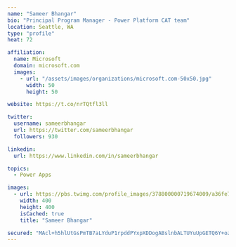```yaml
---
name: "Sameer Bhangar"
bio: "Principal Program Manager - Power Platform CAT team"
location: Seattle, WA
type: "profile"
heat: 72

affiliation:
  name: Microsoft
  domain: microsoft.com
  images:
    - url: "/assets/images/organizations/microsoft.com-50x50.jpg"
      width: 50
      height: 50

website: https://t.co/nrTQtfl3ll

twitter:
  username: sameerbhangar
  url: https://twitter.com/sameerbhangar
  followers: 930

linkedin:
  url: https://www.linkedin.com/in/sameerbhangar

topics:
  - Power Apps

images:
  - url: https://pbs.twimg.com/profile_images/378800000719674009/a36fe7ddfab1778b76e5793772e43798_400x400.jpeg
    width: 400
    height: 400
    isCached: true
    title: "Sameer Bhangar"

secured: "MAcl+h5hlUtGsPmTB7aLYduP1rpddPYxpXDDogABslnbALTUYuUpGETQ6Y+ozoSNUazHJdxMoQC/D3tvkv0ISEWJb6OTzhg0mXul4zRa++jw6Y5UUmE1YtKFriKxPRUEOp7T2tFCdkfB+6b2aoHSUFDHqqP94nSxtx/IOww6HPG9SEAL3hUH3ytROKiKOB3Qbe76UKRGWry2Xm49UBSLJc40Wdy2juX4N14yZrIAxylj/ElA/4yuzCbrr8T/99079D+lDhRuqoLRMGZAr+6s6zmHZxj0bbDBy7S/9t7qSEadQib/KlU2ItBD4JmQ6ISSBHIHf4HcwfL27M4RRq2G+ljVBJbN+sPGBDbr+MtGUSEd7wBw54G6cx/9Cqo2e1zgQscyBI+YotaE0X6JZqdkLA==;WZzcirGGKfabjEIf3D6cYQ=="
---
```



